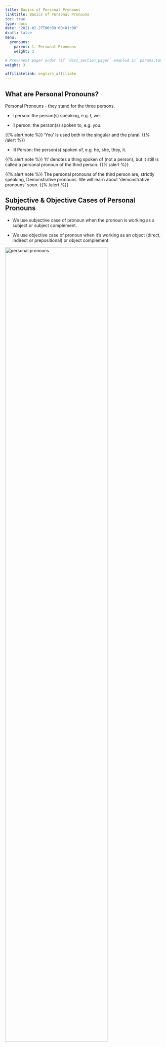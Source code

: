 ```yaml
---
title: Basics of Personal Pronouns
linktitle: Basics of Personal Pronouns
toc: true
type: docs
date: "2021-02-27T00:00:00+01:00"
draft: false
menu:
  pronouns:
    parent: 1. Personal Pronouns
    weight: 3

# Prev/next pager order (if `docs_section_pager` enabled in `params.toml`)
weight: 3

affiliatelink: english_affiliate
---
```


## What are Personal Pronouns? 

Personal Pronouns - they stand for the three persons. 

* I person: the person(s) speaking, e.g. I, we.

* II person: the person(s) spoken to, e.g. you. 

{{% alert note %}}
‘You’ is used both in the singular and the plural.
{{% /alert %}}

* III Person: the person(s) spoken of, e.g. he, she, they, it. 

{{% alert note %}}
‘It’ denotes a thing spoken of (not a person), but it still is called a personal pronoun of the third person. 
{{% /alert %}}

{{% alert note %}}
The personal pronouns of the third person are, strictly speaking, Demonstrative pronouns. We will learn about 'demonstrative pronouns' soon. 
{{% /alert %}}


## Subjective & Objective Cases of Personal Pronouns

* We use subjective case of pronoun when the pronoun is working as a subject or subject complement.

* We use objective case of pronoun when it’s working as an object (direct, indirect or prepositional) or object complement.

<img src="../../../media/pronouns/personal-pronouns.png" alt="personal pronouns" style="width:81%;height:81%;">

Each of the personal pronouns, I, We, He, She and They, has a different form for the objective case, namely, Me, Him, Her, Us, Them. 

***You*** and ***It*** have the same form in both subjective and objective cases. 

{{% alert note %}}
We will discuss possessive case of personal pronouns, along with possessive pronouns, in a separate article. 
{{% /alert %}}

### Concept 1: I versus me 

It is a common mistake to use 'I' for 'me' and vice-versa, when the pronoun is connected by a conjunction (and, or) with some other word. 

Examples:

You and ***<span class="mak-text-color-incorrect">me</span>*** are made for each other. (incorrect; me is objective case) <br>
You and ***<span class="mak-text-color">I</span>*** are made for each other. (correct; You and I – subjects in subjective case)  

My father will not allow you and <b><span class="mak-text-color-incorrect">I</span></b> to go to the market. (incorrect; I is subjective case) <br>
My father will not allow you and <b><span class="mak-text-color">me</span></b> to go to the market. (correct; you and me - objects in objective case)

### Concept 2: 'let', 'between … and’, 'but', 'except’

We use objective case after 'let', 'between … and’, 'but', 'except’.

Let ***<span class="mak-text-color-incorrect">I</span>*** play soccer. (incorrect) <br>
Let ***<span class="mak-text-color">me</span>*** play soccer. (correct)

Between ***<span class="mak-text-color-incorrect">she</span>*** and ***<span class="mak-text-color-incorrect">I</span>***, there is a big age difference. (incorrect) <br>
Between ***<span class="mak-text-color">her</span>*** and ***<span class="mak-text-color">me</span>***, there is a big age difference. (correct)

Everybody but ***<span class="mak-text-color-incorrect">he</span>*** was present for the meeting. (incorrect) <br>
Everybody but ***<span class="mak-text-color">him</span>*** was present for the meeting. (correct)

Except ***<span class="mak-text-color-incorrect">he</span>*** everyone else was present in the party. (incorrect) <br>
Except ***<span class="mak-text-color">him</span>*** everyone else was present in the party. (correct)

{{% alert note %}}
The object of a preposition will always be in objective case. 
{{% /alert %}}

### Concept 3: In case of Comparison

* When we are comparing with the Subject (which obviously will be in subjective case), then we will use pronoun in subjective case after ***as/than***.

* When we are comparing with an Object (which obviously will be in objective case), then we will use pronoun in objective case after ***as/than***.

In layman terms we can say that, a subject is compared with a subject and an object is compared with an object.

Examples:

***I*** walk faster than ***<span class="mak-text-color-incorrect">him</span>***. (incorrect; I is in subjective case, but him in objective case) <br>
***I*** walk faster than ***<span class="mak-text-color">he</span>***. (correct; both I and he are in subjective case) 

***She*** is as good as ***<span class="mak-text-color-incorrect">me</span>***. (incorrect; She is in subjective case, but me in objective case) <br>
***She*** is as good as ***<span class="mak-text-color">I</span>***. (correct; both She and I are in subjective case)

{{% alert warning %}}
Using the wrong case may even change the meaning of the sentence.

Examples:

Bradman likes Sachin more than ***me***. (Bradman – subject; Sachin - object) <br>
In this sentence, we are comparing with an object (i.e. Sachin), so we will use a pronoun in objective case (i.e. me). This sentence means that, Bradman likes Sachin more than he likes me. <br><br>

Bradman likes Sachin more than ***I***. (Bradman – subject; Sachin - object) <br>
In this sentence, we are comparing with a Subject (i.e. Bradman), so we will use a pronoun in subjective case (i.e. I). This sentence means that, Bradman likes Sachin more than I like him.  <br><br> 

The following sentence makes this even more clear: <br>
Bradman likes Sachin more than ***I*** do.
{{% /alert %}}

<!-- Commented out for ebook sake -->
<!-- #### 'be' for comparison

We also use 'be' for comparison. 'be' talks about equality. 

{{% alert note %}}
'be' stands for is/am/are/was/were .....
{{% /alert %}}

* Pattern 1: Subjective case + be + Subjective case (here it’s a linking verb that links a subject and subjective complement.) <br>

* Pattern 2: Objective case + be + objective case.

Examples:

If ***I*** were ***<span class="mak-text-color-incorrect">her</span>***, I would kill him. (incorrect; I is in subjective case, but her in objective case) <br>
If ***I*** were ***<span class="mak-text-color">she</span>***, I would kill him. (correct; both I and she are in subjective case) 

I want ***you*** to be like ***<span class="mak-text-color-incorrect">she</span>***, so that you may go places in your life. (incorrect; you is in objective case, but she in subjective case) <br>
I want ***you*** to be like ***<span class="mak-text-color">her</span>***, so that you may go places in your life. (correct; both you and her are in objective case) -->

<br><hr><br>

## Position of Personal Pronouns

### Concept 1: Singular form

If all the three persons or two out of three persons (in singular form) come in a single sentence → the order is 231.<br><br>
***You***, ***she*** and ***I*** shall work on this project. (231) <br>
***You*** and ***he*** have set a new record. (23) <br>
***He*** and ***I*** have finalized our presentation. (31) <br>
***You*** and ***I*** need to talk. (21)

### Concept 2: Plural form

If Pronouns are in plural form → the order should be 123. <br><br>
***We***, ***you*** and ***they*** should now leave for the airport. (123)

### Concept 3: Negative situation

If there’s a negative situation (e.g. something wrong is talked about or some mistake is being accepted) → the order is 123. <br><br>
***I***, ***you*** and ***he*** have committed this crime. (123) <br>
***You*** and ***he*** have done this blunder. (23)

### Concept 4

Let us see now what kind of objective case and possessive case pronouns we can use with them: 

<img src="../../../media/pronouns/personal-pronouns1.png" alt="personal pronouns" style="width:99%;height:99%;">

You, he and I should not waste ***<span class="mak-text-color-incorrect">your</span>*** time. (incorrect) <br>
You, he and I should not waste ***<span class="mak-text-color">our</span>*** time. (correct; with 231, our should come)

You and he should not be spending ***<span class="mak-text-color-incorrect">our</span>*** time idly. (incorrect) <br>
You and he should not be spending ***<span class="mak-text-color">your</span>*** time idly. (correct; with 23, your should come)

He and she should not waste ***<span class="mak-text-color-incorrect">ours</span>*** time. (incorrect) <br>
He and she should not waste ***<span class="mak-text-color">their</span>*** time. (correct; with 33, their should come)
